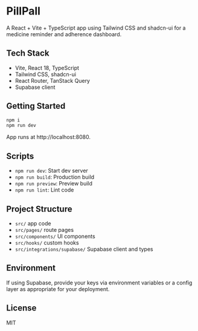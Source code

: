 # PillPall

A React + Vite + TypeScript app using Tailwind CSS and shadcn-ui for a medicine reminder and adherence dashboard.

## Tech Stack
- Vite, React 18, TypeScript
- Tailwind CSS, shadcn-ui
- React Router, TanStack Query
- Supabase client

## Getting Started
```sh
npm i
npm run dev
```
App runs at http://localhost:8080.

## Scripts
- `npm run dev`: Start dev server
- `npm run build`: Production build
- `npm run preview`: Preview build
- `npm run lint`: Lint code

## Project Structure
- `src/` app code
- `src/pages/` route pages
- `src/components/` UI components
- `src/hooks/` custom hooks
- `src/integrations/supabase/` Supabase client and types

## Environment
If using Supabase, provide your keys via environment variables or a config layer as appropriate for your deployment.

## License
MIT
